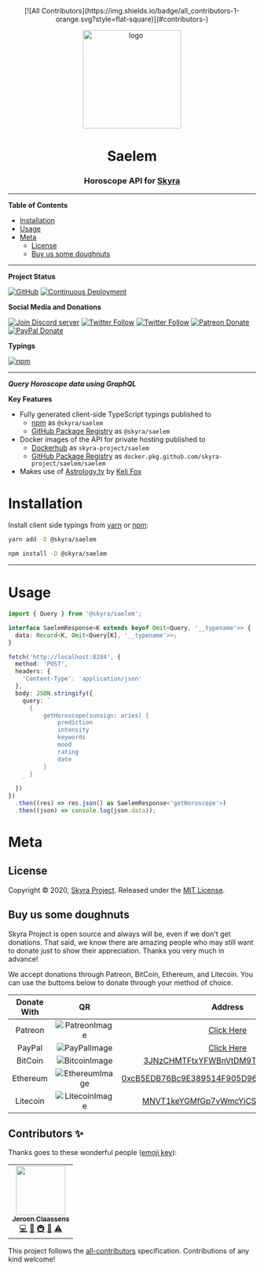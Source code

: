 <div align="center">
<!-- ALL-CONTRIBUTORS-BADGE:START - Do not remove or modify this section -->
[![All Contributors](https://img.shields.io/badge/all_contributors-1-orange.svg?style=flat-square)](#contributors-)
<!-- ALL-CONTRIBUTORS-BADGE:END -->
  <p>
  <img style="height: 200px" src="https://cdn.skyra.pw/img/saelem.png" height="200" alt="logo"/>
  </p>

  <p>
<h1> Saelem </h1>
<h3> Horoscope API for <a href="https://github.com/skyra-project/skyra">Skyra<a></h3>
  </p>

</div>

---

**Table of Contents**

- [Installation](#installation)
- [Usage](#usage)
- [Meta](#meta)
  * [License](#license)
  * [Buy us some doughnuts](#buy-us-some-doughnuts)

---

**Project Status**

[![GitHub](https://img.shields.io/github/license/skyra-project/saelem?logo=github&style=flat-square)](https://github.com/skyra-project/saelem/blob/master/LICENSE.md)
[![Continuous Deployment](https://github.com/skyra-project/saelem/workflows/Continuous%20Deployment/badge.svg)](https://github.com/skyra-project/saelem/actions?query=workflow%3A"Continuous+Deployment")
<!-- [![Continuous Integration](https://github.com/skyra-project/saelem/workflows/Continuous%20Integration/badge.svg)](https://github.com/skyra-project/saelem/actions?query=workflow%3A"Continuous+Integration") -->

**Social Media and Donations**

[![Join Discord server](https://img.shields.io/discord/512303595966824458?color=697EC4&label=Join%20Discord%20Server&logo=discord&logoColor=FDFEFE&style=flat-square)](https://join.skyra.pw)
[![Twitter Follow](https://img.shields.io/twitter/follow/favna_?label=Follow%20@Favna_&logo=twitter&colorB=1DA1F2&style=flat-square)](https://twitter.com/Favna_/follow)
[![Twitter Follow](https://img.shields.io/twitter/follow/kyranet_?label=Follow%20@kyranet_&logo=twitter&colorB=1DA1F2&style=flat-square)](https://twitter.com/kyranet_/follow)
[![Patreon Donate](https://img.shields.io/badge/patreon-donate-brightgreen.svg?label=Donate%20with%20Patreon&logo=patreon&colorB=F96854&style=flat-square&link=https://donate.skyra.pw/patreon)](https://donate.skyra.pw/patreon)
[![PayPal Donate](https://img.shields.io/badge/paypal-donate-brightgreen.svg?label=Donate%20with%20Paypal&logo=paypal&colorB=00457C&style=flat-square&link=https://donate.skyra.pw/paypal)](https://donate.skyra.pw/paypal)

**Typings**

[![npm](https://img.shields.io/npm/v/@skyra/saelem?color=crimson&label=TypeScript%20version&logo=npm&style=flat-square)](https://www.npmjs.com/package/@skyra/saelem)

---

**_Query Horoscope data using GraphQL_**

**Key Features**

- Fully generated client-side TypeScript typings published to
  - [npm] as `@skyra/saelem`
  - [GitHub Package Registry] as `@skyra/saelem`
- Docker images of the API for private hosting published to
  - [Dockerhub] as `skyra-project/saelem`
  - [GitHub Package Registry] as `docker.pkg.github.com/skyra-project/saelem/saelem`
- Makes use of [Astrology.tv] by [Keli Fox]

# Installation

Install client side typings from [yarn] or [npm]:

```sh
yarn add -D @skyra/saelem
```

```sh
npm install -D @skyra/saelem
```

---

# Usage

```ts
import { Query } from '@skyra/saelem';

interface SaelemResponse<K extends keyof Omit<Query, '__typename'>> {
  data: Record<K, Omit<Query[K], '__typename'>>;
}

fetch('http://localhost:8284', {
  method: 'POST',
  headers: {
    'Content-Type': 'application/json'
  },
  body: JSON.stringify({
    query: `
      {
          getHoroscope(sunsign: aries) {
              prediction
              intensity
              keywords
              mood
              rating
              date
          }
      }
    `
  })
})
  .then((res) => res.json() as SaelemResponse<'getHoroscope'>)
  .then((json) => console.log(json.data));
```

# Meta

## License

Copyright © 2020, [Skyra Project](https://github.com/skyra-project).
Released under the [MIT License](LICENSE.md).

## Buy us some doughnuts

Skyra Project is open source and always will be, even if we don't get donations. That said, we know there are amazing people who
may still want to donate just to show their appreciation. Thanks you very much in advance!

We accept donations through Patreon, BitCoin, Ethereum, and Litecoin. You can use the buttoms below to donate through your method of choice.

| Donate With |         QR         |                                                                  Address                                                                  |
| :---------: | :----------------: | :---------------------------------------------------------------------------------------------------------------------------------------: |
|   Patreon   | ![PatreonImage][]  |                                               [Click Here](https://www.patreon.com/kyranet)                                               |
|   PayPal    | ![PayPalImage][]   |                [Click Here](https://www.paypal.com/cgi-bin/webscr?cmd=_s-xclick&hosted_button_id=CET28NRZTDQ8L)                |
|   BitCoin   | ![BitcoinImage][]  |         [3JNzCHMTFtxYFWBnVtDM9Tt34zFbKvdwco](bitcoin:3JNzCHMTFtxYFWBnVtDM9Tt34zFbKvdwco?amount=0.01&label=Skyra%20Discord%20Bot)          |
|  Ethereum   | ![EthereumImage][] | [0xcB5EDB76Bc9E389514F905D9680589004C00190c](ethereum:0xcB5EDB76Bc9E389514F905D9680589004C00190c?amount=0.01&label=Skyra%20Discord%20Bot) |
|  Litecoin   | ![LitecoinImage][] |         [MNVT1keYGMfGp7vWmcYjCS8ntU8LNvjnqM](litecoin:MNVT1keYGMfGp7vWmcYjCS8ntU8LNvjnqM?amount=0.01&label=Skyra%20Discord%20Bot)         |

## Contributors ✨

Thanks goes to these wonderful people ([emoji key](https://allcontributors.org/docs/en/emoji-key)):

<!-- ALL-CONTRIBUTORS-LIST:START - Do not remove or modify this section -->
<!-- prettier-ignore-start -->
<!-- markdownlint-disable -->
<table>
  <tr>
    <td align="center"><a href="https://favware.tech/"><img src="https://avatars3.githubusercontent.com/u/4019718?v=4?s=100" width="100px;" alt=""/><br /><sub><b>Jeroen Claassens</b></sub></a><br /><a href="https://github.com/kyranet/Saelem/commits?author=Favna" title="Code">💻</a> <a href="https://github.com/kyranet/Saelem/commits?author=Favna" title="Documentation">📖</a> <a href="#infra-Favna" title="Infrastructure (Hosting, Build-Tools, etc)">🚇</a> <a href="#projectManagement-Favna" title="Project Management">📆</a> <a href="https://github.com/kyranet/Saelem/commits?author=Favna" title="Tests">⚠️</a></td>
  </tr>
</table>

<!-- markdownlint-enable -->
<!-- prettier-ignore-end -->
<!-- ALL-CONTRIBUTORS-LIST:END -->

This project follows the [all-contributors](https://github.com/all-contributors/all-contributors) specification. Contributions of any kind welcome!

<!----------------- LINKS --------------->

[Astrology.tv]:                      https://astrology.tv/
[Keli Fox]:                          https://twitter.com/KelliFoxAstro

[yarn]:                              https://yarnpkg.com/package/@skyra/saelem
[npm]:                               https://www.npmjs.com/package/@skyra/saelem
[github package registry]:           https://github.com/skyra-project/saelem/packages
[dockerhub]:                         https://hub.docker.com/r/skyrabot/saelem

[patreonimage]:                      https://raw.githubusercontent.com/skyra-project/Skyra/master/assets/github/patreon.png
[paypalimage]:                       https://raw.githubusercontent.com/skyra-project/Skyra/master/assets/github/paypal.png
[bitcoinimage]:                      https://raw.githubusercontent.com/skyra-project/Skyra/master/assets/github/bitcoin.png
[ethereumimage]:                     https://raw.githubusercontent.com/skyra-project/Skyra/master/assets/github/ethereum.png
[litecoinimage]:                     https://raw.githubusercontent.com/skyra-project/Skyra/master/assets/github/litecoin.png